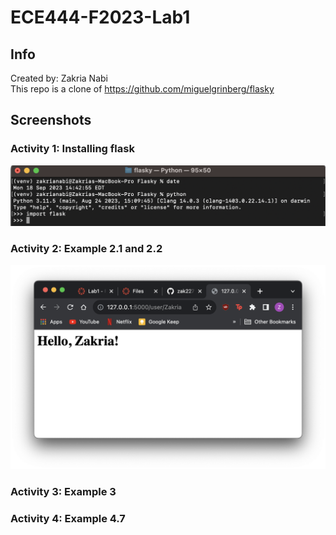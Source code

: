 # ECE444-F2023-Lab1
## Info
Created by: Zakria Nabi  
This repo is a clone of <https://github.com/miguelgrinberg/flasky>

## Screenshots
### Activity 1: Installing flask
![Alt text](<Screenshots/Activity 1.png>)

### Activity 2: Example 2.1 and 2.2
![Alt text](<Screenshots/Activity 2.png>)

### Activity 3: Example 3


### Activity 4: Example 4.7